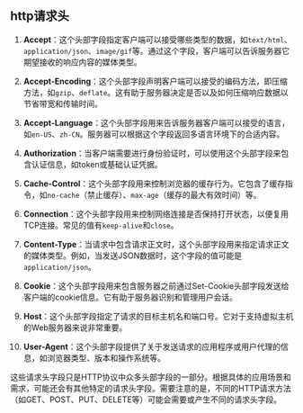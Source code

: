 ## http请求头
1. **Accept**：这个头部字段指定客户端可以接受哪些类型的数据，如`text/html`、`application/json`、`image/gif`等。通过这个字段，客户端可以告诉服务器它期望接收的响应内容的媒体类型。

2. **Accept-Encoding**：这个头部字段声明客户端可以接受的编码方法，即压缩方法，如`gzip`、`deflate`。这有助于服务器决定是否以及如何压缩响应数据以节省带宽和传输时间。

3. **Accept-Language**：这个头部字段用来告诉服务器客户端可以接受的语言，如`en-US`、`zh-CN`。服务器可以根据这个字段返回多语言环境下的合适内容。

4. **Authorization**：当客户端需要进行身份验证时，可以使用这个头部字段来包含认证信息，如token或基础认证凭据。

5. **Cache-Control**：这个头部字段用来控制浏览器的缓存行为。它包含了缓存指令，如`no-cache`（禁止缓存）、`max-age`（缓存的最大有效时间）等。

6. **Connection**：这个头部字段用来控制网络连接是否保持打开状态，以便复用TCP连接。常见的值有`keep-alive`和`close`。

7. **Content-Type**：当请求中包含请求正文时，这个头部字段用来指定请求正文的媒体类型。例如，当发送JSON数据时，这个字段的值可能是`application/json`。

8. **Cookie**：这个头部字段用来包含服务器之前通过Set-Cookie头部字段发送给客户端的cookie信息。它有助于服务器识别和管理用户会话。

9. **Host**：这个头部字段指定了请求的目标主机名和端口号。它对于支持虚拟主机的Web服务器来说非常重要。

10. **User-Agent**：这个头部字段提供了关于发送请求的应用程序或用户代理的信息，如浏览器类型、版本和操作系统等。

这些请求头字段只是HTTP协议中众多头部字段的一部分。根据具体的应用场景和需求，可能还会有其他特定的请求头字段。需要注意的是，不同的HTTP请求方法（如GET、POST、PUT、DELETE等）可能会需要或产生不同的请求头字段。